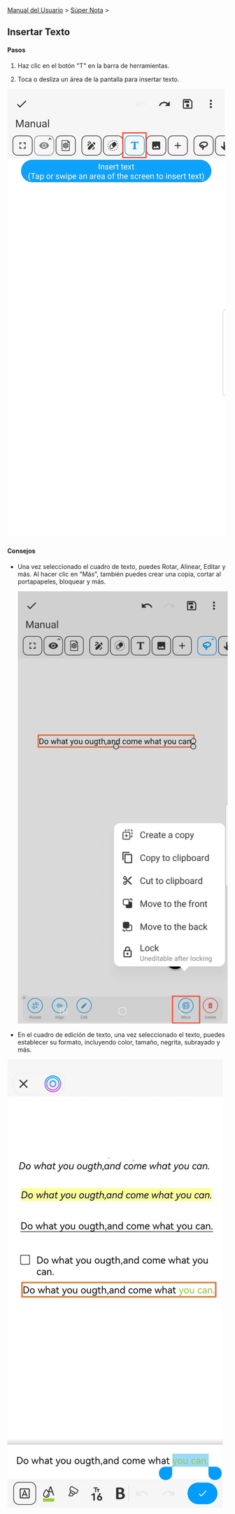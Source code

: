 [Manual del Usuario](/dragonnest/drawnote/manual/es) > [Súper Nota](/dragonnest/drawnote/manual/es/super_note) >

Insertar Texto
---
#### Pasos

1. Haz clic en el botón "T" en la barra de herramientas.

2. Toca o desliza un área de la pantalla para insertar texto.

![](imgs/insert_text3.png)

#### Consejos
- Una vez seleccionado el cuadro de texto, puedes Rotar, Alinear, Editar y más. Al hacer clic en "Más", también puedes crear una copia, cortar al portapapeles, bloquear y más.

  ![](imgs/insert_text4.png)


- En el cuadro de edición de texto, una vez seleccionado el texto, puedes establecer su formato, incluyendo color, tamaño, negrita, subrayado y más.

![](imgs/insert_text5.png)